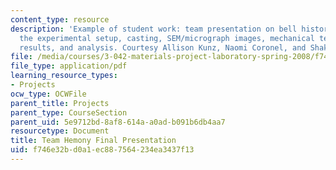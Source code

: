 ```yaml
---
content_type: resource
description: 'Example of student work: team presentation on bell history and metallurgy,
  the experimental setup, casting, SEM/micrograph images, mechanical testing, acoustical
  results, and analysis. Courtesy Allison Kunz, Naomi Coronel, and Shakeel Avadhany.'
file: /media/courses/3-042-materials-project-laboratory-spring-2008/f746e32bd0a1ec887564234ea3437f13_s08_t2_finalpres.pdf
file_type: application/pdf
learning_resource_types:
- Projects
ocw_type: OCWFile
parent_title: Projects
parent_type: CourseSection
parent_uid: 5e9712bd-8af8-614a-a0ad-b091b6db4aa7
resourcetype: Document
title: Team Hemony Final Presentation
uid: f746e32b-d0a1-ec88-7564-234ea3437f13
---
```

